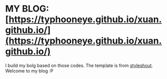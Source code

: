 # MY BLOG: [https://typhooneye.github.io/xuan.github.io/](https://typhooneye.github.io/xuan.github.io/)
I build my bolg based on those codes. The template is from [styleshout](https://www.styleshout.com/). 
Welcome to my blog :P
